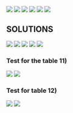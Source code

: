 ![](https://github.com/AleksandarDzudzevic/Unit_2/blob/main/Task1_pic1.png)
![](https://github.com/AleksandarDzudzevic/Unit_2/blob/main/Task1_pic2.png)
![](https://github.com/AleksandarDzudzevic/Unit_2/blob/main/Task1_pic3.png)
![](https://github.com/AleksandarDzudzevic/Unit_2/blob/main/Task1_pic4.png)
![](https://github.com/AleksandarDzudzevic/Unit_2/blob/main/Task1_pic5.png)
![](https://github.com/AleksandarDzudzevic/Unit_2/blob/main/Task1_pic6.png)
## SOLUTIONS
![](https://github.com/AleksandarDzudzevic/Unit_2/blob/main/Task1_sol1.jpg)
![](https://github.com/AleksandarDzudzevic/Unit_2/blob/main/Task1_sol2.jpg)
![](https://github.com/AleksandarDzudzevic/Unit_2/blob/main/Task1_sol3.jpg)
![](https://github.com/AleksandarDzudzevic/Unit_2/blob/main/Task1_sol4.jpg)
![](https://github.com/AleksandarDzudzevic/Unit_2/blob/main/Task%201%20new%20pic.jpg)
### Test for the table 11)
![](https://github.com/AleksandarDzudzevic/Unit_2/blob/main/Task%201%20test%201.png)
![](https://github.com/AleksandarDzudzevic/Unit_2/blob/main/Task1_sol6.jpg)
### Test for table 12)
![](https://github.com/AleksandarDzudzevic/Unit_2/blob/main/Task%201%20test%202.png)
![](https://github.com/AleksandarDzudzevic/Unit_2/blob/main/Task%201%20last%20pic.jpg)
